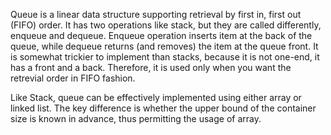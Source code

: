 Queue is a linear data structure supporting retrieval by first in, first out (FIFO) order. It has two operations like stack, but they are called differently, enqueue and dequeue. Enqueue operation inserts item at the back of the queue, while dequeue returns (and removes) the item at the queue front. It is somewhat trickier to implement than stacks, because it is not one-end, it has a front and a back. Therefore, it is used only when you want the retrevial order in FIFO fashion. 

Like Stack, queue can be effectively implemented using either array or linked list. The key difference is whether the upper bound of the container size is known in advance, thus permitting the usage of array.